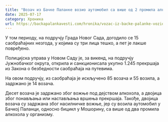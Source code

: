 ```yaml
---
title: "Возач из Бачке Паланке возио аутомобил са више од 2 промила алкохола"
date: 2025-07-17
category: Хроника
url: https://backapalankavesti.com/hronika/vozac-iz-backe-palanke-vozio-automobil-sa-vise-od-2-promila-alkohola/
---
```


У том периоду, на подручју Града Новог Сада, догодило се 15 саобраћајних незгода, у којима су три лица тешко, а пет је лакше повређено.

Полицијска управа у Новом Саду је, за викенд, на подручју Јужнобачког округа, открила и санкционисала укупно 1.245 прекршаја из Закона о безбедности саобраћаја на путевима.

На овом подручју, из саобраћаја је искључено 85 возача и 55 возила, а задржано је 14 возача.

Десет возача је задржано због вожње под дејством алкохола, а двoјица због понављања или настављања вршења прекршаја. Такође, двојица возача су задржана због насилничке вожње, јер су возила аутомобил у Бачкој Паланци, односно бицикл у Мошорину, са више од два промила алкохола у организму.
